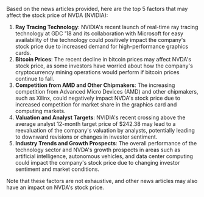 Based on the news articles provided, here are the top 5 factors that may affect the stock price of NVDA (NVIDIA):

1. **Ray Tracing Technology**: NVIDIA's recent launch of real-time ray tracing technology at GDC '18 and its collaboration with Microsoft for easy availability of the technology could positively impact the company's stock price due to increased demand for high-performance graphics cards.
2. **Bitcoin Prices**: The recent decline in bitcoin prices may affect NVDA's stock price, as some investors have worried about how the company's cryptocurrency mining operations would perform if bitcoin prices continue to fall.
3. **Competition from AMD and Other Chipmakers**: The increasing competition from Advanced Micro Devices (AMD) and other chipmakers, such as Xilinx, could negatively impact NVDA's stock price due to increased competition for market share in the graphics card and computing markets.
4. **Valuation and Analyst Targets**: NVIDIA's recent crossing above the average analyst 12-month target price of $242.38 may lead to a reevaluation of the company's valuation by analysts, potentially leading to downward revisions or changes in investor sentiment.
5. **Industry Trends and Growth Prospects**: The overall performance of the technology sector and NVDA's growth prospects in areas such as artificial intelligence, autonomous vehicles, and data center computing could impact the company's stock price due to changing investor sentiment and market conditions.

Note that these factors are not exhaustive, and other news articles may also have an impact on NVDA's stock price.